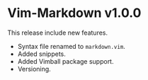 Vim-Markdown v1.0.0
===================

This release include new features.

* Syntax file renamed to `markdown.vim`.
* Added snippets.
* Added Vimball package support.
* Versioning.

